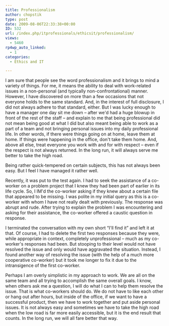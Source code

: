 ```yaml
---
title: Professionalism
author: chopstik
type: post
date: 2009-08-06T22:33:38+00:00
ID: 532
url: /index.php/itprofessionals/ethicsit/professionalism/
views:
  - 5460
rp4wp_auto_linked:
  - 1
categories:
  - Ethics and IT

---
```

I am sure that people see the word professionalism and it brings to mind a variety of things. For me, it means the ability to deal with work-related issues in a non-personal (and typically non-confrontational) manner. However, I have discovered on more than a few occasions that not everyone holds to the same standard. And, in the interest of full disclosure, I did not always adhere to that standard, either. But I was lucky enough to have a manager one day sit me down &#8211; after we'd had a huge blowup in front of the rest of the staff &#8211; and explain to me that being professional did not mean being good at what I did but also meant being able to work as a part of a team and not bringing personal issues into my daily professional life. In other words, if there were things going on at home, leave them at home. If things were happening in the office, don't take them home. And, above all else, treat everyone you work with and for with respect &#8211; even if the respect is not always returned. In the long run, it will always serve me better to take the high road.

Being rather quick-tempered on certain subjects, this has not always been easy. But I feel I have managed it rather well.

Recently, it was put to the test again. I had to seek the assistance of a co-worker on a problem project that I knew they had been part of earlier in its life cycle. So, I IM'd the co-worker asking if they knew about a certain file that appeared to be missing. I was polite in my initial query as this is a co-worker with whom I have not really dealt with previously. The response was abrupt and rude. After trying to explain the problem I was encountering and asking for their assistance, the co-worker offered a caustic question in response.

I terminated the conversation with my own short “I'll find it” and left it at that. Of course, I had to delete the first two responses because they were, while appropriate in context, completely unprofessional &#8211; much as my co-worker's responses had been. But stooping to their level would not have resolved the issue and only would have aggravated the situation. Instead, I found another way of resolving the issue (with the help of a much more cooperative co-worker) but it took me longer to fix it due to the intransigence of the first co-worker.

Perhaps I am overly simplistic in my approach to work. We are all on the same team and all trying to accomplish the same overall goals. I know, when others ask me a question, I will do what I can to help them resolve the issue. That is what co-workers should do. We do not have to like each other or hang out after hours, but inside of the office, if we want to have a successful product, then we have to work together and put aside personal issues. It is not always easy and sometimes we have to take the high road when the low road is far more easily accessible, but it is the end result that counts. In the long run, we will all fare better that way.
